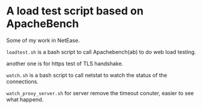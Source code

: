 # A load test script based on ApacheBench

Some of my work in NetEase.

`loadtest.sh` is a bash script to call Apachebench(ab) to do web load testing.

another one is for https test of TLS handshake.

`watch.sh` is a bash script to call netstat to watch the status of the connections.

`watch_proxy_server.sh` for server remove the timeout conuter, easier to see what happend.


